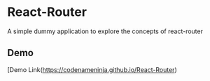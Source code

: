 # React-Router
A simple dummy application to explore the concepts of react-router


## Demo
[Demo Link(https://codenameninja.github.io/React-Router)